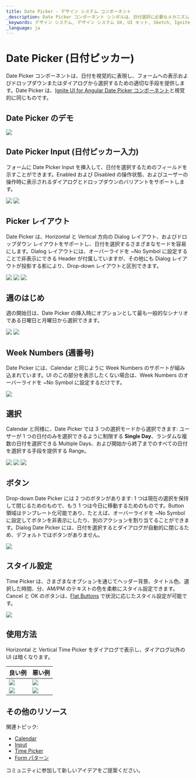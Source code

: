 ```yaml
---
title: Date Picker - デザイン システム コンポーネント
_description: Date Picker コンポーネント シンボルは、日付選択に必要なメカニズムを提供する日付のビジュアル表現として使用します。
_keywords: デザイン システム, デザイン システム UX, UI キット, Sketch, Ignite UI for Angular, Sketch to Angular, Angular, Angular デザイン システム, Sketch からコードをエクスポート, Angular 用のデザイン キット, Sketch HTML, Sketch to HTML, Sketch UI キット 
_language: ja
---
```


# Date Picker (日付ピッカー)

Date Picker コンポーネントは、日付を視覚的に表現し、フォームへの表示およびドロップダウンまたはダイアログから選択するための適切な手段を提供します。Date Picker は、[Ignite UI for Angular Date Picker コンポーネント](https://jp.infragistics.com/products/ignite-ui-angular/angular/components/date_picker.html)と視覚的に同じものです。

## Date Picker のデモ

<img class="responsive-img" src="../images/datepicker_demo.png" srcset="../images/datepicker_demo@2x.png 2x" />

## Date Picker Input (日付ピッカー入力)

フォームに Date Picker Input を挿入して、日付を選択するためのフィールドを示すことができます。Enabled および Disabled の操作状態、およびユーザーの操作時に表示されるダイアログとドロップダウンのバリアントをサポートします。

<img class="responsive-img" src="../images/datepicker_enabled.png" srcset="../images/datepicker_enabled@2x.png 2x" />
<img class="responsive-img" src="../images/datepicker_disabled.png" srcset="../images/datepicker_disabled@2x.png 2x" />

## Picker レイアウト

Date Picker は、Horizontal と Vertical 方向の Dialog レイアウト、およびドロップダウン レイアウトをサポートし、日付を選択するさまざまなモードを容易にします。Dialog レイアウトには、オーバーライドを ~No Symbol に設定することで非表示にできる Header が付属していますが、その他にも Dialog レイアウトが投影する影により、Drop-down レイアウトと区別できます。

<img class="responsive-img" src="../images/datepicker_horizontal.png" srcset="../images/datepicker_horizontal@2x.png 2x" />
<img class="responsive-img" src="../images/datepicker_vertical.png" srcset="../images/datepicker_vertical@2x.png 2x" />
<img class="responsive-img" src="../images/datepicker_dropdown.png" srcset="../images/datepicker_dropdown@2x.png 2x" />

## 週のはじめ

週の開始日は、Date Picker の挿入時にオプションとして最も一般的なシナリオである日曜日と月曜日から選択できます。

<img class="responsive-img" src="../images/datepicker_dropdown.png" srcset="../images/datepicker_dropdown@2x.png 2x" />
<img class="responsive-img" src="../images/datepicker_monday.png" srcset="../images/datepicker_monday@2x.png 2x" />

## Week Numbers (週番号)

Date Picker には、Calendar と同じように Week Numbers のサポートが組み込まれています。UI のこの部分を表示したくない場合は、Week Numbers のオーバーライドを ~No Symbol に設定するだけです。

<img class="responsive-img" src="../images/datepicker_weeknumbers.png" srcset="../images/datepicker_weeknumbers@2x.png 2x" />

## 選択

Calendar と同様に、Date Picker では 3 つの選択モードから選択できます: ユーザーが 1 つの日付のみを選択できるように制限する  **Single Day**、ランダムな複数の日付を選択できる Multiple Days、および開始から終了までのすべての日付を選択する手段を提供する Range。

<img class="responsive-img" src="../images/datepicker_dropdown.png" srcset="../images/datepicker_dropdown@2x.png 2x" />
<img class="responsive-img" src="../images/datepicker_selection.png" srcset="../images/datepicker_selection@2x.png 2x" />
<img class="responsive-img" src="../images/datepicker_range.png" srcset="../images/datepicker_range@2x.png 2x" />

## ボタン

Drop-down Date Picker には 2 つのボタンがあります: 1 つは現在の選択を保持して閉じるためのもので、もう 1 つは今日に移動するためのものです。Button 領域はテンプレート化可能であり、たとえば、オーバーライドを ~No Symbol に設定してボタンを非表示にしたり、別のアクションを割り当てることができます。Dialog Date Picker には、日付を選択するとダイアログが自動的に閉じるため、デフォルトではボタンがありません。

<img class="responsive-img" src="../images/datepicker_buttons.png" srcset="../images/datepicker_buttons@2x.png 2x" />

## スタイル設定

Time Picker は、さまざまなオプションを通じてヘッダー背景、タイトル色、選択した時間、分、AM/PM のテキストの色を柔軟にスタイル設定できます。Cancel と OK のボタンは、[Flat Buttons](button.md) で状況に応じたスタイル設定が可能です。

<img class="responsive-img" src="../images/datepicker_styling.png" srcset="../images/datepicker_styling@2x.png 2x" />

## 使用方法

Horizontal と Vertical Time Picker をダイアログで表示し、ダイアログ以外の UI は暗くなります。

| 良い例                                                                                     | 悪い例                                                                                      |
| -------------------------------------------------------------------------------------- | ------------------------------------------------------------------------------------------ |
| <img class="responsive-img" src="../images/datepicker_do1.png" srcset="../images/datepicker_do1@2x.png 2x" /> | <img class="responsive-img" src="../images/datepicker_dont1.png" srcset="../images/datepicker_dont1@2x.png 2x" /> |
| <img class="responsive-img" src="../images/datepicker_do2.png" srcset="../images/datepicker_do2@2x.png 2x" /> | <img class="responsive-img" src="../images/datepicker_dont2.png" srcset="../images/datepicker_dont2@2x.png 2x" /> |

## その他のリソース

関連トピック:

- [Calendar](calendar.md)
- [Input](input.md)
- [Time Picker](time-picker.md)
- [Form パターン](../patterns/form.md)
  <div class="divider--half"></div>

コミュニティに参加して新しいアイデアをご提案ください。

